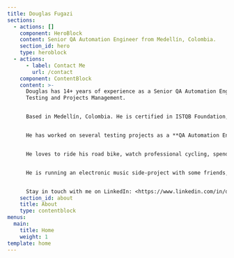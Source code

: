 ```yaml
---
title: Douglas Fugazi
sections:
  - actions: []
    component: HeroBlock
    content: Senior QA Automation Engineer from Medellín, Colombia.
    section_id: hero
    type: heroblock
  - actions:
      - label: Contact Me
        url: /contact
    component: ContentBlock
    content: >-
      Douglas has 14+ years of experience as a Senior QA Automation Engineer in
      Testing and Projects Management.


      Based in Medellín, Colombia. He is certified in ISTQB Foundation, IBM Developer, and a Certified Scrum Master. He has a Bachelor's (B.S.) degree in Telecommunications Engineering as well as a Master's (MSc) degree in Technology Management from Pontifical Bolivarian University (UPB).


      He has worked on several testing projects as a **QA Automation Engineer** with international clients on complex challenges in finance, retail, insurance, mobile, healthcare, e-commerce, telecommunications, and banking companies, with knowledge of testing techniques/methodologies and how to apply them (including functional/integration, sanity, regression, automation, exploratory testing, end-to-end testing, API testing, etc.), as well as taking the project from the planning, design, development, administration, and execution, achieving the goals and objectives that are expected by the business in the implementation of IT solutions. Moreover, he is passionate about Software Testing Technologies.


      He loves to ride his road bike, watch professional cycling, spend time with his family, and listen to electronic music.


      He is running an electronic music side-project with some friends, take a listen to: [www.monofonicos.net](http://monofonicos.net)


      Stay in touch with me on LinkedIn: <https://www.linkedin.com/in/douglasfugazi/>
    section_id: about
    title: About
    type: contentblock
menus:
  main:
    title: Home
    weight: 1
template: home
---
```

